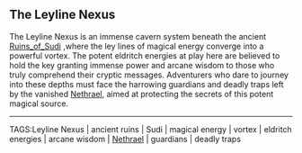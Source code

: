 ## The Leyline Nexus

The Leyline Nexus is an immense cavern system beneath the ancient [Ruins_of_Sudi](Ruins_of_Sudi.md) ,where the ley lines of magical energy converge into a powerful vortex. The potent eldritch energies at play here are believed to hold the key granting immense power and arcane wisdom to those who truly comprehend their cryptic messages. Adventurers who dare to journey into these depths must face the harrowing guardians and deadly traps left by the vanished [Nethrael](../Lore/Nethrael.md), aimed at protecting the secrets of this potent magical source.


---

TAGS:Leyline Nexus | ancient ruins | Sudi | magical energy | vortex | eldritch energies | arcane wisdom | [Nethrael](../Lore/Nethrael.md) | guardians | deadly traps

